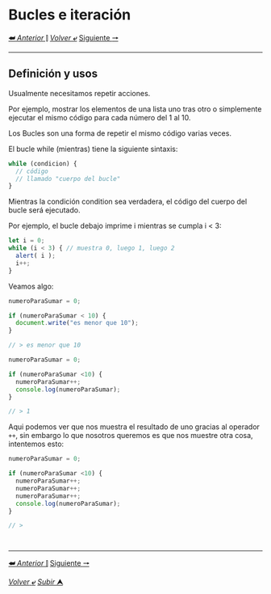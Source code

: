 # Bucles e iteración
[**&#11176;** *Anterior* &#11007;](/JavaScriptJuniorDa/006.1arraysElementos.md "Array elements")
[*Volver* **&ldca;**](/JavaScriptJuniorDa/README.md "Regresar a página Principal") 
[Siguiente **&#129042;**](/JavaScriptJuniorDa/07buclesEIteracion "Bucles")

---

## Definición y usos

Usualmente necesitamos repetir acciones.

Por ejemplo, mostrar los elementos de una lista uno tras otro o simplemente ejecutar el mismo código para cada número del 1 al 10.

Los Bucles son una forma de repetir el mismo código varias veces.

El bucle while (mientras) tiene la siguiente sintaxis:

```js
while (condicion) {
  // código
  // llamado "cuerpo del bucle"
}
```
Mientras la condición condition sea verdadera, el código del cuerpo del bucle será ejecutado.

Por ejemplo, el bucle debajo imprime i mientras se cumpla i < 3:
```js
let i = 0;
while (i < 3) { // muestra 0, luego 1, luego 2
  alert( i );
  i++;
}
```
Veamos algo:

```js
numeroParaSumar = 0;

if (numeroParaSumar < 10) {
  document.write("es menor que 10");
}

// > es menor que 10
```

```js
numeroParaSumar = 0;

if (numeroParaSumar <10) {
  numeroParaSumar++;
  console.log(numeroParaSumar);
}

// > 1
```
Aqui podemos ver que nos muestra el resultado de uno gracias al operador `++`, sin embargo lo que nosotros queremos es que nos muestre otra cosa, intentemos esto:

```js
numeroParaSumar = 0;

if (numeroParaSumar <10) {
  numeroParaSumar++;
  numeroParaSumar++;
  numeroParaSumar++;
  console.log(numeroParaSumar);
}

// > 
```
```
```
```
```


---

[**&#11176;** *Anterior* &#11007;](/JavaScriptJuniorDa/006.1arraysElementos.md "Array elements") 
[Siguiente **&#129042;**](/JavaScriptJuniorDa/07buclesEIteracion "Bucles")

[*Volver* **&ldca;**](/JavaScriptJuniorDa/README.md "Regresar a página Principal") 
[*Subir* **&#11165;**](#arrays "Ir al título")